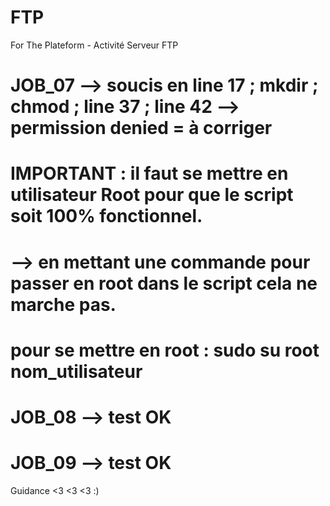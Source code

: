 # FTP
For The Plateform - Activité Serveur FTP

# JOB_07 --> soucis en line 17 ; mkdir ; chmod ; line 37 ; line 42 --> permission denied = à corriger
# IMPORTANT : il faut se mettre en utilisateur Root pour que le script soit 100% fonctionnel.
# --> en mettant une commande pour passer en root dans le script cela ne marche pas.
# pour se mettre en root : sudo su root nom_utilisateur
# JOB_08 --> test OK
# JOB_09 --> test OK


Guidance <3 <3 <3 :)
